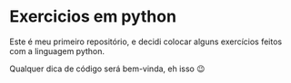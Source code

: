 # Exercicios em python
 Este é meu primeiro repositório, e decidi colocar alguns exercícios feitos com a linguagem python.

 Qualquer dica de código será bem-vinda, eh isso :wink:
